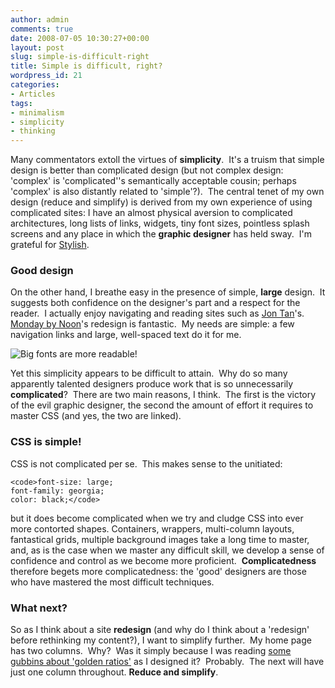 ```yaml
---
author: admin
comments: true
date: 2008-07-05 10:30:27+00:00
layout: post
slug: simple-is-difficult-right
title: Simple is difficult, right?
wordpress_id: 21
categories:
- Articles
tags:
- minimalism
- simplicity
- thinking
---
```


Many commentators extoll the virtues of **simplicity**.  It's a truism that simple design is better than complicated design (but not complex design: 'complex' is 'complicated''s semantically acceptable cousin; perhaps 'complex' is also distantly related to 'simple'?).  The central tenet of my own design (reduce and simplify) is derived from my own experience of using complicated sites: I have an almost physical aversion to complicated architectures, long lists of links, widgets, tiny font sizes, pointless splash screens and any place in which the **graphic designer** has held sway.  I'm grateful for [Stylish](https://addons.mozilla.org/en-US/firefox/addon/2108).


### Good design


On the other hand, I breathe easy in the presence of simple, **large** design.  It suggests both confidence on the designer's part and a respect for the reader.  I actually enjoy navigating and reading sites such as [Jon Tan](http://jontangerine.com)'s. [Monday by Noon](http://mondaybynoon.com/)'s redesign is fantastic.  My needs are simple: a few navigation links and large, well-spaced text do it for me.

![Big fonts are more readable!](http://farm4.static.flickr.com/3103/2676935346_dcc3139975.jpg?v=0)

Yet this simplicity appears to be difficult to attain.  Why do so many apparently talented designers produce work that is so unnecessarily **complicated**?  There are two main reasons, I think.  The first is the victory of the evil graphic designer, the second the amount of effort it requires to master CSS (and yes, the two are linked).


### CSS is simple!


CSS is not complicated per se.  This makes sense to the unitiated:

    
    <code>font-size: large;
    font-family: georgia;
    color: black;</code>


but it does become complicated when we try and cludge CSS into ever more contorted shapes. Containers, wrappers, multi-column layouts, fantastical grids, multiple background images take a long time to master, and, as is the case when we master any difficult skill, we develop a sense of confidence and control as we become more proficient.  **Complicatedness** therefore begets more complicatedness: the 'good' designers are those who have mastered the most difficult techniques.


### What next?


So as I think about a site **redesign** (and why do I think about a 'redesign' before rethinking my content?), I want to simplify further.  My home page has two columns.  Why?  Was it simply because I was reading [some gubbins about 'golden ratios'](http://www.smashingmagazine.com/2008/05/29/applying-divine-proportion-to-web-design/) as I designed it?  Probably.  The next will have just one column throughout. **Reduce and simplify**.
